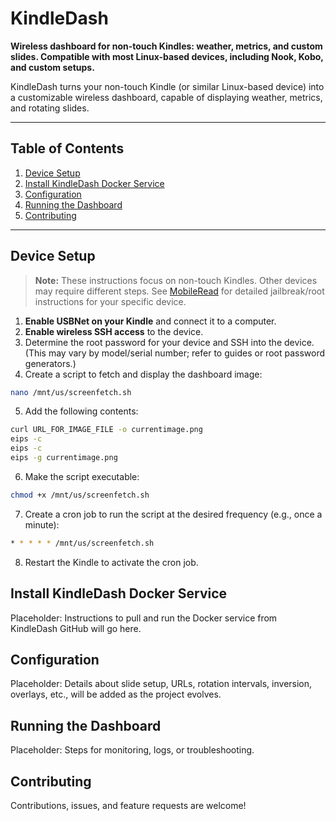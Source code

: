 # KindleDash
**Wireless dashboard for non-touch Kindles: weather, metrics, and custom slides. Compatible with most Linux-based devices, including Nook, Kobo, and custom setups.**

KindleDash turns your non-touch Kindle (or similar Linux-based device) into a customizable wireless dashboard, capable of displaying weather, metrics, and rotating slides.

---

## Table of Contents

1. [Device Setup](#device-setup)  
2. [Install KindleDash Docker Service](#install-kindledash-docker-service)  
3. [Configuration](#configuration)  
4. [Running the Dashboard](#running-the-dashboard)  
5. [Contributing](#contributing)  

---

## Device Setup

> **Note:** These instructions focus on non-touch Kindles. Other devices may require different steps. See [MobileRead](https://www.mobileread.com/) for detailed jailbreak/root instructions for your specific device.

1. **Enable USBNet on your Kindle** and connect it to a computer.  
2. **Enable wireless SSH access** to the device.  
3. Determine the root password for your device and SSH into the device.
   (This may vary by model/serial number; refer to guides or root password generators.)
4. Create a script to fetch and display the dashboard image:  
```bash
nano /mnt/us/screenfetch.sh
```
5. Add the following contents:
```bash
curl URL_FOR_IMAGE_FILE -o currentimage.png
eips -c
eips -c
eips -g currentimage.png
```
6. Make the script executable:
```bash
chmod +x /mnt/us/screenfetch.sh
```
7. Create a cron job to run the script at the desired frequency (e.g., once a minute):
```bash
* * * * * /mnt/us/screenfetch.sh
```
8. Restart the Kindle to activate the cron job.

## Install KindleDash Docker Service

Placeholder: Instructions to pull and run the Docker service from KindleDash GitHub
 will go here.

## Configuration

Placeholder: Details about slide setup, URLs, rotation intervals, inversion, overlays, etc., will be added as the project evolves.

## Running the Dashboard

Placeholder: Steps for monitoring, logs, or troubleshooting.

## Contributing

Contributions, issues, and feature requests are welcome!




































